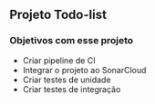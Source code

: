 ## Projeto Todo-list

### Objetivos com esse projeto

- Criar pipeline de CI
- Integrar o projeto ao SonarCloud
- Criar testes de unidade
- Criar testes de integração
